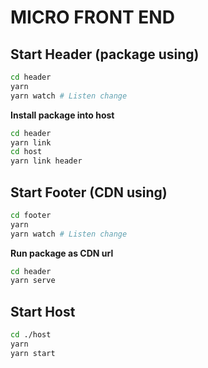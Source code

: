 # MICRO FRONT END

## Start Header (package using)

```sh
cd header
yarn
yarn watch # Listen change
```

**Install package into host**
```sh
cd header
yarn link
cd host
yarn link header
```

## Start Footer (CDN using)

```sh
cd footer
yarn
yarn watch # Listen change
```

**Run package as CDN url**
```sh
cd header
yarn serve
```

## Start Host

```sh
cd ./host
yarn
yarn start
```
